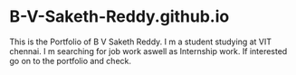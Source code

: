 # B-V-Saketh-Reddy.github.io
This is the Portfolio of B V Saketh Reddy. I m a student studying at VIT chennai. I m searching for job work aswell as Internship work. If interested go on to the portfolio and check.
